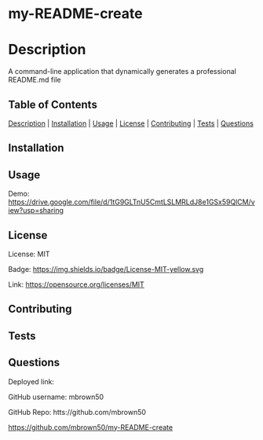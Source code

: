 
  # my-README-create

  # Description
  A command-line application that dynamically generates a professional README.md file

  ## Table of Contents
  [Description](#description) | [Installation](#installation) | [Usage](#usage) | [License](#license) | [Contributing](#contributing) | [Tests](#tests) | [Questions](#questions)

  ## Installation
  

  ## Usage
  Demo:
  https://drive.google.com/file/d/1tG9GLTnU5CmtLSLMRLdJ8e1GSx59QlCM/view?usp=sharing

  ## License
  
  
  License: MIT
  
  Badge: https://img.shields.io/badge/License-MIT-yellow.svg
  
  Link: https://opensource.org/licenses/MIT
  

  ## Contributing
  

  ## Tests
  

  ## Questions

  Deployed link: 

  GitHub username: mbrown50

  GitHub Repo: htts://github.com/mbrown50
  
  https://github.com/mbrown50/my-README-create
